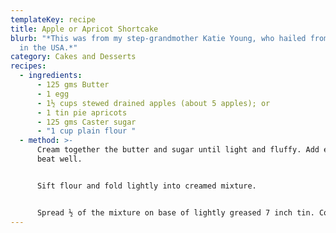 ```yaml
---
templateKey: recipe
title: Apple or Apricot Shortcake
blurb: "*This was from my step-grandmother Katie Young, who hailed from Michigan
  in the USA.*"
category: Cakes and Desserts
recipes:
  - ingredients:
      - 125 gms Butter
      - 1 egg
      - 1½ cups stewed drained apples (about 5 apples); or
      - 1 tin pie apricots
      - 125 gms Caster sugar
      - "1 cup plain flour "
  - method: >-
      Cream together the butter and sugar until light and fluffy. Add egg and
      beat well.


      Sift flour and fold lightly into creamed mixture.


      Spread ½ of the mixture on base of lightly greased 7 inch tin. Cover with the apples and spread the remaining mixture on top. Bake in moderate oven (190 C) for 45 minutes (until dry and brown on top).
---
```

